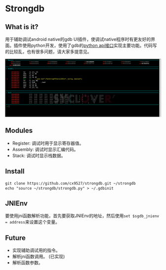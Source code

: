 # Strongdb

## What is it?
用于辅助调试android native的gdb UI插件，使调试native程序时有更友好的界面。插件使用python开发，使用了gdb的[python api接口](https://sourceware.org/gdb/onlinedocs/gdb/Python-API.html)实现主要功能。代码写的比较乱，也有很多问题，请大家多提意见。


![debug1](screenshots/debug1.png)

## Modules
* Register: 调试时用于显示寄存器值。
* Assembly: 调试时显示汇编代码。
* Stack: 调试时显示栈数据。

## Install
```
git clone https://github.com/cx9527/strongdb.git ~/strongdb
echo "source ~/strongdb/strongdb.py" > ~/.gdbinit
```

## JNIEnv
要使用jni函数解析功能，首先要获取JNIEnv的地址，然后使用```set $sgdb_jnienv = address```来设置这个变量。

## Future
* 实现辅助调试用的指令。
* 解析jni函数调用。 (已实现)
* 解析函数参数。